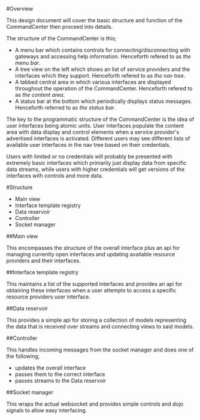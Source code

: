 #Overview

This design document will cover the basic structure and function of the CommandCenter then proceed into details.

The structure of the CommandCenter is this;
* A menu bar which contains controls for connecting/disconnecting with gateways and accessing help information. Henceforth refered to as *the menu bar*.
* A tree view on the left which shows an list of service providers and the interfaces which they support. Henceforth refered to as *the nav tree*.
* A tabbed central area in which various interfaces are displayed throughout the operation of the CommandCenter. Henceforth refered to as *the content area*.
* A status bar at the bottom which periodically displays status messages. Henceforth referred to as *the status bar*.

The key to the programmatic structure of the CommandCenter is the idea of user interfaces being atomic units. User interfaces populate the content area with data display and control elements
when a service provider's advertised interfaces is activated. Different users may see different lists of available user interfaces in the nav tree based on their credentials.

Users with limited or no credentials will probably be presented with extremely basic interfaces which primarily just display data from specific data streams, while users with
higher credentials will get versions of the interfaces with controls and more data.

#Structure

* Main view
* Interface template registry
* Data reservoir
* Controller
* Socket manager

##Main view

This encompasses the structure of the overall interface plus an api for managing currently open interfaces and updating available resource providers and their interfaces.

##Interface template registry

This maintains a list of the supported interfaces and provides an api for obtaining these interfaces when a user attempts to access a specific resource providers user interface.

##Data reservoir

This provides a simple api for storing a collection of models representing the data that is received over streams and connecting views to said models.

##Controller

This handles incoming messages from the socket manager and does one of the following;
* updates the overall interface
* passes them to the correct interface
* passes streams to the Data reservoir

##Socket manager

This wraps the actual websocket and provides simple controls and dojo signals to allow easy interfacing.
